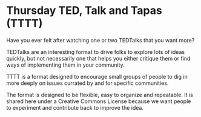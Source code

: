 # Thursday TED, Talk and Tapas (TTTT)

Have you ever felt after watching one or two TEDTalks that you want more? 

TEDTalks are an interesting format to drive folks to explore lots of ideas quickly, but not necessarily one that helps you either critique them or find ways of implementing them in your community.

TTTT is a format designed to encourage small groups of people to dig in more deeply on issues currated by and for specific communities. 

The format is designed to be flexible, easy to organize and repeatable. It is shared here under a Creative Commons License because we want people to experiment and contribute back to improve the idea.
